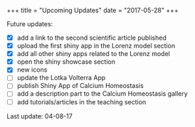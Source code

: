 +++
  title = "Upcoming Updates"
  date = "2017-05-28"
+++

Future updates:

- [x] add a link to the second scientific article published
- [x] upload the first shiny app in the Lorenz model section
- [x] add all other shiny apps related to the Lorenz model
- [x] open the shiny showcase section
- [x] new icons
- [ ] update the Lotka Volterra App
- [ ] publish Shiny App of Calcium Homeostasis
- [ ] add a description part to the Calcium Homeostasis gallery
- [ ] add tutorials/articles in the teaching section 

Last update: 04-08-17